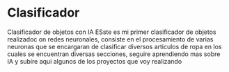 # Clasificador
Clasificador de objetos con IA
ESste es mi primer clasificador de objetos realizadoc on redes neuronales, consiste en el procesamiento de varias neuronas que se encargaran de clasificar diversos articulos de ropa en los cuales se encuentran diversas secciones, seguire aprendiendo mas sobre IA y subire aqui algunos de los proyectos que voy realizando
